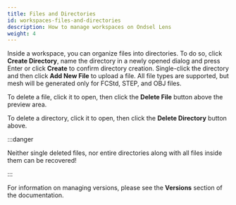 ```yaml
---
title: Files and Directories
id: workspaces-files-and-directories
description: How to manage workspaces on Ondsel Lens
weight: 4
---
```


Inside a workspace, you can organize files into directories. To do so, click **Create Directory**, name the directory in a newly opened dialog and press Enter or click **Create** to confirm directory creation. Single-click the directory and then click **Add New File** to upload a file. All file types are supported, but mesh will be generated only for FCStd, STEP, and OBJ files.

To delete a file, click it to open, then click the **Delete File** button above the preview area.

To delete a directory, click it to open, then click the **Delete Directory** button above.

:::danger

Neither single deleted files, nor entire directories along with all files inside them can be recovered!

:::

For information on managing versions, please see the **Versions** section of the documentation.